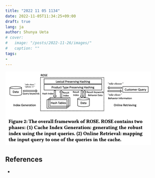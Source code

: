 ```yaml
---
title: "2022 11 05 1134"
date: 2022-11-05T11:34:25+09:00
draft: true
lang: ja
author: Shunya Ueta
# cover:
#   image: "/posts/2022-11-26/images/"
#   caption: ""
tags:
- 
---
```


![](/posts/2022-03-03/images/fig-2.png)

## References

- []()

